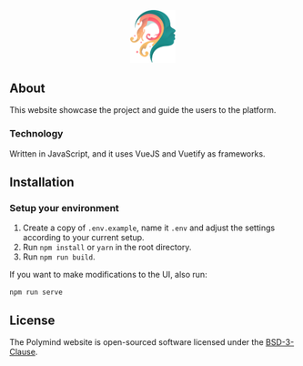 <p align="center"><a href="https://www.polymind.app" target="_blank"><img src="https://raw.githubusercontent.com/PolymindApp/client/master/resources/app/assets/images/polymind-dark.svg" width="80"></a></p>

## About

This website showcase the project and guide the users to the platform.

### Technology

Written in JavaScript, and it uses VueJS and Vuetify as frameworks.

## Installation

### Setup your environment

1) Create a copy of ```.env.example```, name it ```.env``` and adjust the settings according to your current setup.
2) Run ```npm install``` or ```yarn``` in the root directory.
3) Run ```npm run build```.

If you want to make modifications to the UI, also run:
```
npm run serve
```

## License

The Polymind website is open-sourced software licensed under the [BSD-3-Clause](https://opensource.org/licenses/BSD-3-Clause).
